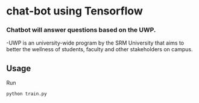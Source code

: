 # chat-bot using Tensorflow
<h3>Chatbot will answer questions based on the UWP.</h3>
-UWP is an university-wide program by the SRM University that aims to better the wellness of students, faculty and other stakeholders on campus.



## Usage
Run
```console
python train.py
```
